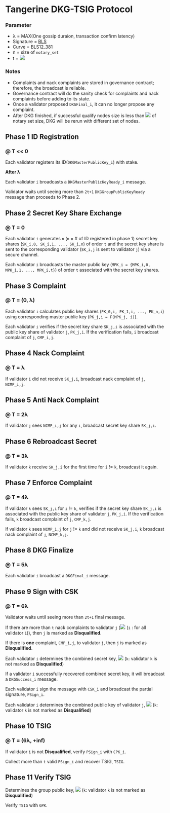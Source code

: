 Tangerine DKG-TSIG Protocol
===========================
### Parameter
* λ = MAX(One gossip duraion, transaction confirm latency)
* Signature = [BLS](https://en.wikipedia.org/wiki/Boneh%E2%80%93Lynn%E2%80%93Shacham)
* Curve = BLS12_381
* n = size of `notary_set`
* t = <img src="https://latex.codecogs.com/svg.latex?\inline%20\left\lfloor\frac{2n}{3}\right\rfloor%2B1" />

### Notes
* Complaints and nack complaints are stored in governance contract; therefore, the broadcast is reliable.
* Governance contract will do the sanity check for complaints and nack complaints before adding to its state.
* Once a validator proposed `DKGFinal_i`, it can no longer propose any complaint.
* After DKG finished, if successful qualify nodes size is less than <img src="https://latex.codecogs.com/svg.latex?\inline%20\left\lfloor\frac{5}{6}\right\rfloor" /> of notary set size, DKG will be rerun with different set of nodes.

Phase 1 ID Registration 
-------
### @ T << 0

Each validator registers its ID(`DKGMasterPublicKey_i`) with stake.

**After λ**

Each validator `i` broadcasts a `DKGMasterPublicKeyReady_i` message.

Validator waits until seeing more than `2t+1` `DKGGroupPublicKeyReady` message than proceeds to Phase 2.

Phase 2 Secret Key Share Exchange
-------
### @ T = 0
Each validator `i` generates `n` (`n` = # of ID registered in phase 1) secret key shares (`SK_i,0, SK_i,1, ..., SK_i,n`) of order `t` and the secret key share is sent to the corresponding validator (`SK_i,j` is sent to validator `j`) via a secure channel.

Each validator `i` broadcasts the master public key (`MPK_i = {MPK_i,0, MPK_i,1, ..., MPK_i,t}`) of order `t` associated with the secret key shares.

Phase 3 Complaint
-------
### @ T = (0, λ)
Each validator `i` calculates public key shares (`PK_0,i, PK_1,i, ..., PK_n,i`) using corresponding master public key (`PK_j,i = F(MPK_j, i)`).

Each validator `i` verifies if the secret key share `SK_j,i` is associated with the public key share of validator `j`, `PK_j,i`. If the verification fails, `i` broadcast complaint of `j`, `CMP_i,j`.


Phase 4 Nack Complaint
-------
### @ T = λ
If validator `i` did not receive `SK_j,i`, broadcast nack complaint of `j`, `NCMP_i,j`. 

Phase 5 Anti Nack Complaint
-------
### @ T = 2λ
If validator `j` sees `NCMP_i,j` for any `i`, broadcast secret key share `SK_j,i`.

Phase 6 Rebroadcast Secret
-------
### @ T = 3λ
If validator `k` receive `SK_j,i` for the first time for `i` != `k`, broadcast it again.

Phase 7 Enforce Complaint
-------
### @ T = 4λ
If validator `k` sees `SK_j,i` for `i` != `k`, verifies if the secret key share `SK_j,i` is associated with the public key share of validator `j`, `PK_j,i`. If the verification fails, `k` broadcast complaint of `j`, `CMP_k,j`.

If validator `k` sees `NCMP_i,j` for `j` != `k` and did not receive `SK_j,i`, `k` broadcast nack complaint of `j`, `NCMP_k,j`.


Phase 8 DKG Finalize
-------
### @ T = 5λ
Each validator `i` broadcast a `DKGFinal_i` message.


Phase 9 Sign with CSK
-------
### @ T = 6λ

Validator waits until seeing more than `2t+1` final message.

If there are more than `t` nack complaints to validator `j` (<img src="https://latex.codecogs.com/svg.latex?\inline%20\sum_{i}%20NCMP_{i,j}%20>%20t" /> (`i` : for all validator `i`)), then `j` is marked as **Disqualified**.

If there is **one** complaint, `CMP_i,j`, to validator `j`, then `j` is marked as **Disqualified**.

Each validator `i` determines the combined secret key, <img src="https://latex.codecogs.com/svg.latex?\inline%20CSK_{i}%20=%20\sum_{k}%20SK_{k,i}" /> (`k`: validator `k` is not marked as **Disqualified**)

If a validator `i` successfully recovered combined secret key, it will broadcast a `DKGSuccess_i` message.

Each validator `i` sign the message with `CSK_i` and broadcast the partial signature, `PSign_i`.

Each validator `i` determines the combined public key of validator `j`, <img src="https://latex.codecogs.com/svg.latex?\inline%20CPK_{j}%20=%20\sum_{k}%20PK_{k,j}" /> (`k`: validator `k` is not marked as **Disqualified**)

Phase 10 TSIG
-------
### @ T = (6λ, +inf)
If validator `i` is not **Disqualified**, verify `PSign_i` with `CPK_i`.

Collect more than `t` valid `PSign_i` and recover TSIG, `TSIG`.

Phase 11 Verify TSIG
-------
Determines the group public key, <img src="https://latex.codecogs.com/svg.latex?\inline%20GPK%20=%20\sum_{k}%20MPK_{k,0}" /> (`k`: validator `k` is not marked as **Disqualified**)

Verify `TSIG` with `GPK`.
